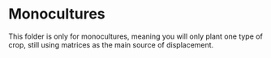 # Monocultures

This folder is only for monocultures, meaning you will only plant one type of crop, still using matrices as the main source of displacement.